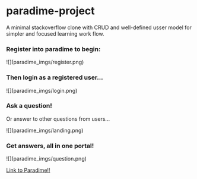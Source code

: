 # paradime-project
A minimal stackoverflow clone with CRUD and well-defined usser model for simpler and focused learning work flow.

<h3>Register into paradime to begin:</h3>
![](paradime_imgs/register.png)

<h3>Then login as a registered user...</h3>
![](paradime_imgs/login.png)

<h3>Ask a question!</h3>
<p>Or answer to other questions from users...</p>
![](paradime_imgs/landing.png)

<h3>Get answers, all in one portal!</h3>
![](paradime_imgs/question.png)

<a href="https://paradime.herokuapp.com/">Link to Paradime!!</a>
